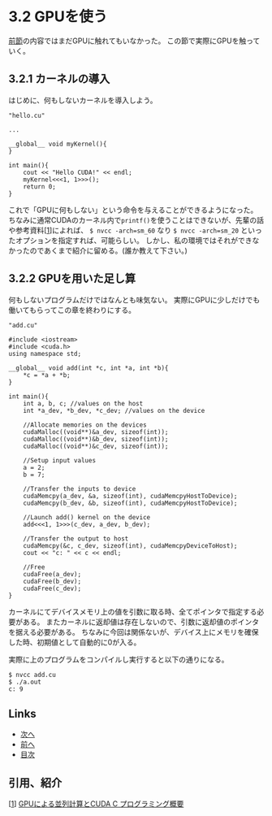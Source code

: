 # 3.2 GPUを使う
[前節](./3.1.md)の内容ではまだGPUに触れてもいなかった。
この節で実際にGPUを触っていく。
## 3.2.1 カーネルの導入
はじめに、何もしないカーネルを導入しよう。

```cuda
"hello.cu"

...

__global__ void myKernel(){
}

int main(){
    cout << "Hello CUDA!" << endl;
    myKernel<<<1, 1>>>();
    return 0;
}
```
これで「GPUに何もしない」という命令を与えることができるようになった。
ちなみに通常CUDAのカーネル内で`printf()`を使うことはできないが、先輩の話や参考資料[[1]]によれば、 `$ nvcc -arch=sm_60` なり `$ nvcc -arch=sm_20` といったオプションを指定すれば、可能らしい。
しかし、私の環境ではそれができなかったのであくまで紹介に留める。(誰か教えて下さい。)

## 3.2.2 GPUを用いた足し算
何もしないプログラムだけではなんとも味気ない。
実際にGPUに少しだけでも働いてもらってこの章を終わりにする。
```cuda
"add.cu"

#include <iostream>
#include <cuda.h>
using namespace std;

__global__ void add(int *c, int *a, int *b){
    *c = *a + *b;
}

int main(){
    int a, b, c; //values on the host
    int *a_dev, *b_dev, *c_dev; //values on the device

    //Allocate memories on the devices
    cudaMalloc((void**)&a_dev, sizeof(int));
    cudaMalloc((void**)&b_dev, sizeof(int));
    cudaMalloc((void**)&c_dev, sizeof(int));

    //Setup input values
    a = 2;
    b = 7;

    //Transfer the inputs to device
    cudaMemcpy(a_dev, &a, sizeof(int), cudaMemcpyHostToDevice);
    cudaMemcpy(b_dev, &b, sizeof(int), cudaMemcpyHostToDevice);

    //Launch add() kernel on the device
    add<<<1, 1>>>(c_dev, a_dev, b_dev);

    //Transfer the output to host
    cudaMemcpy(&c, c_dev, sizeof(int), cudaMemcpyDeviceToHost);
    cout << "c: " << c << endl;

    //Free
    cudaFree(a_dev);
    cudaFree(b_dev);
    cudaFree(c_dev);
}
```
カーネルにてデバイスメモリ上の値を引数に取る時、全てポインタで指定する必要がある。
またカーネルに返却値は存在しないので、引数に返却値のポインタを据える必要がある。
ちなみに今回は関係ないが、デバイス上にメモリを確保した時、初期値として自動的に0が入る。

実際に上のプログラムをコンパイルし実行すると以下の通りになる。

```
$ nvcc add.cu
$ ./a.out
c: 9
```

## Links
* [次へ](./4.0md)
* [前へ](./3.1.md)
* [目次](./index.md)

## 引用、紹介
[[1]] [GPUによる並列計算とCUDA C プログラミング概要][1]

[1]: https://www.google.com/url?sa=t&rct=j&q=&esrc=s&source=web&cd=&ved=2ahUKEwiiyvDrmbnqAhVUeXAKHZcaBWgQFjAAegQIARAB&url=http%3A%2F%2Fwww.ocw.titech.ac.jp%2Findex.php%3Fmodule%3DGeneral%26action%3DDownLoad%26file%3D20131226717065-469-0-15.pdf%26type%3Dcal%26JWC%3D20131226717065&usg=AOvVaw1i2pNE9kKpYIc5F0WnK2oR